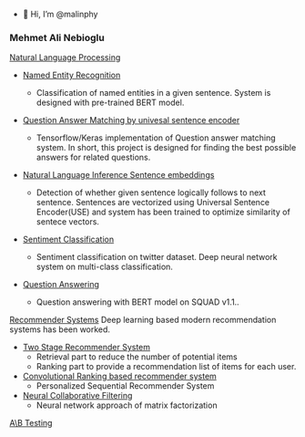 - 👋 Hi, I’m @malinphy
<!---
- 👀 I’m interested in ...
- 🌱 I’m currently learning ...
- 💞️ I’m looking to collaborate on ...
- 📫 How to reach me ...
--->
<!---
malinphy/malinphy is a ✨ special ✨ repository because its `README.md` (this file) appears on your GitHub profile.
You can click the Preview link to take a look at your changes.
--->

### Mehmet Ali Nebioglu


[Natural Language Processing](https://github.com/malinphy/Embedding_calls)
- [Named Entity Recognition](https://github.com/malinphy/named_entity_recognition)
  - Classification of named entities in a given sentence. System is designed with pre-trained BERT model.
- [Question Answer Matching by univesal sentence encoder](https://github.com/malinphy/quick_response_generator)
  - Tensorflow/Keras implementation of Question answer matching system. In short, this project is designed for finding the best possible answers for related         questions. 
- [Natural Language Inference Sentence embeddings](https://github.com/malinphy/natural_language_inference)
  - Detection of whether given sentence logically follows to next sentence. Sentences are vectorized using Universal Sentence Encoder(USE) and 
  system has been trained to optimize similarity of sentece vectors.
- [Sentiment Classification](https://github.com/malinphy/sentiment_classification)
  - Sentiment classification on twitter dataset. Deep neural network system on multi-class classification. 
  
- [Question Answering](https://github.com/malinphy/question_answering)
  - Question answering with BERT model on SQUAD v1.1..


[Recommender Systems](https://github.com/malinphy/recommender_sys)
Deep learning based modern recommendation systems has been worked. 
- [Two Stage Recommender System](https://github.com/malinphy/two_stage_recommender)
  - Retrieval part to reduce the number of potential items   
  - Ranking part to provide a recommendation list of items for each user.
- [Convolutional Ranking based recommender system](https://github.com/malinphy/Caser_Model)
  - Personalized Sequential Recommender System
- [Neural Collaborative Filtering](https://github.com/malinphy/neural_collaborative_filtering)
  - Neural network approach of matrix factorization   
  



[A\B Testing](https://github.com/malinphy/stats)

